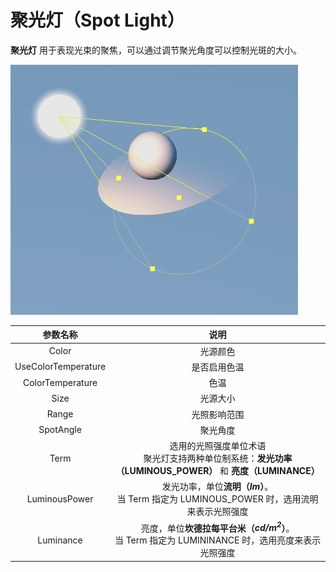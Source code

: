 # 聚光灯（Spot Light）

**聚光灯** 用于表现光束的聚焦，可以通过调节聚光角度可以控制光斑的大小。

![spot light](spot-light.jpg)

| 参数名称 | 说明 |
|:-------:|:---:|
| Color | 光源颜色 |
| UseColorTemperature | 是否启用色温 |
| ColorTemperature | 色温 |
| Size | 光源大小 |
| Range | 光照影响范围 |
| SpotAngle | 聚光角度 |
| Term | 选用的光照强度单位术语<br>聚光灯支持两种单位制系统：**发光功率（LUMINOUS_POWER）** 和 **亮度（LUMINANCE）** |
| LuminousPower | 发光功率，单位**流明（*lm*）**。<br>当 Term 指定为 LUMINOUS_POWER 时，选用流明来表示光照强度 |
| Luminance | 亮度，单位**坎德拉每平台米（*cd/m<sup>2</sup>*）**。<br>当 Term 指定为 LUMININANCE 时，选用亮度来表示光照强度 |
